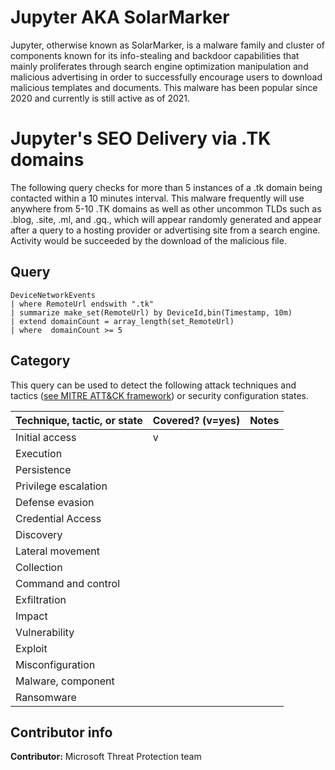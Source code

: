 # Jupyter AKA SolarMarker
Jupyter, otherwise known as SolarMarker, is a malware family and cluster of components known for its info-stealing and backdoor capabilities that mainly proliferates through search engine optimization manipulation and malicious advertising in order to successfully encourage users to download malicious templates and documents. This malware has been popular since 2020 and currently is still active as of 2021. 

# Jupyter's SEO Delivery via .TK domains

The following query checks for more than 5 instances of a .tk domain being contacted within a 10 minutes interval. This malware frequently will use anywhere from 5-10 .TK domains as well as other uncommon TLDs such as .blog, .site, .ml, and .gq., which will appear randomly generated and appear after a query to a hosting provider or advertising site from a search engine. Activity would be succeeded by the download of the malicious file. 

## Query
```
DeviceNetworkEvents
| where RemoteUrl endswith ".tk"
| summarize make_set(RemoteUrl) by DeviceId,bin(Timestamp, 10m)
| extend domainCount = array_length(set_RemoteUrl)
| where  domainCount >= 5
```

## Category

This query can be used to detect the following attack techniques and tactics ([see MITRE ATT&CK framework](https://attack.mitre.org/)) or security configuration states.

| Technique, tactic, or state | Covered? (v=yes) | Notes |
|------------------------|----------|-------|
| Initial access | v |  |
| Execution |   |  |
| Persistence |  |  |
| Privilege escalation |  |  |
| Defense evasion |  |  |
| Credential Access |  |  |
| Discovery |  |  |
| Lateral movement |  |  |
| Collection |  |  |
| Command and control |  |  |
| Exfiltration |  |  |
| Impact |  |  |
| Vulnerability |  |  |
| Exploit |  |  |
| Misconfiguration |  |  |
| Malware, component |  |  |
| Ransomware |  |  |


## Contributor info

**Contributor:** Microsoft Threat Protection team
